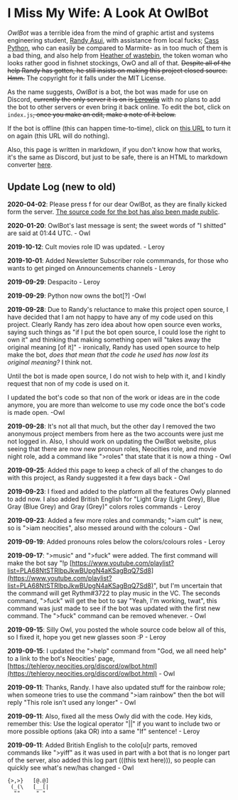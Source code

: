 # I Miss My Wife: A Look At OwlBot

_OwlBot_ was a terrible idea from the mind of graphic artist and systems engineering student, [Randy Asui](https://tehleroy.neocities.org/), with assistance from local fucks; [Cass Python](https://neozones.club/~owly/), who can easily be compared to Marmite- as in too much of them is a bad thing, and also help from [Heather of wastebin](https://wastebin.neocities.org/), the token woman who looks rather good in fishnet stockings, OwO and all of that. ~~Despite all of the help Randy has gotten, he still insists on making this project closed source. Hmm.~~ The copyright for it falls under the MIT License.

As the name suggests, _OwlBot_ is a bot, the bot was made for use on Discord, ~~currently the only server it is on is [Lerowlia](https://tehleroy.neocities.org/discord.html)~~ with no plans to add the bot to other servers or even bring it back online. To edit the bot, click on `index.js`~~, once you make an edit, make a note of it below.~~

If the bot is offline (this can happen time-to-time), click on [this URL](https://owlman-bot.glitch.me/) to turn it on again (this URL will do nothing).

Also, this page is written in markdown, if you don't know how that works, it's the same as Discord, but just to be safe, there is an HTML to markdown converter [here](https://www.browserling.com/tools/html-to-markdown).

## Update Log (new to old)

**2020-04-02**: Please press f for our dear OwlBot, as they are finally kicked form the server. [The source code for the bot has also been made public](https://github.com/DynTylluan/OwlBot).

**2020-01-20**: OwlBot's last message is sent; the sweet words of "I shitted" are said at 01:44 UTC. - Owl

**2019-10-12**: Cult movies role ID was updated. - Leroy

**2019-10-01**: Added Newsletter Subscriber role commmands, for those who wants to get pinged on Announcements channels - Leroy

**2019-09-29**: Despacito - Leroy

**2019-09-29**: Python now owns the bot[?] -Owl

**2019-09-28**: Due to Randy's reluctance to make this project open source, I have decided that I am not happy to have any of my code used on this project. Clearly Randy has zero idea about how open source even works, saying such things as "if I put the bot open source, I could lose the right to own it" and thinking that making something open will "takes away the original meaning [of it]" - ironically, Randy has used open source to help make the bot, _does that mean that the code he used has now lost its original meaning?_ I think not.

Until the bot is made open source, I do not wish to help with it, and I kindly request that non of my code is used on it.

I updated the bot's code so that non of the work or ideas are in the code anymore, you are more than welcome to use my code once the bot's code is made open. -Owl

**2019-09-28**: It's not all that much, but the other day I removed the two anonymous project members from here as the two accounts were just me not logged in. Also, I should work on updating the OwlBot website, plus seeing that there are now new pronoun roles, Neocities role, and movie night role, add a command like ">roles" that state that it is now a thing - Owl

**2019-09-25**: Added _this_ page to keep a check of all of the changes to do with this project, as Randy suggested it a few days back - Owl

**2019-09-23**: I fixed and added to the platform all the features Owly planned to add now. I also added British English for "Light Gray (Light Grey), Blue Gray (Blue Grey) and Gray (Grey)" colors roles commands - Leroy

**2019-09-23**: Added a few more roles and commands; ">iam cult" is new, so is ">iam neocities", also messed around with the colours - Owl

**2019-09-19**: Added pronouns roles below the colors/colours roles - Leroy

**2019-09-17**: ">music" and ">fuck" were added. The first command will make the bot say "!p [https://www.youtube.com/playlist?list=PLA68NtSTRIbpJkwBUpgN4aKSagBqQ7Sd8](https://www.youtube.com/playlist?list=PLA68NtSTRIbpJkwBUpgN4aKSagBqQ7Sd8)", but I'm uncertain that the command will get Rythm#3722 to play music in the VC. The seconds command, ">fuck" will get the bot to say "Yeah, I'm working, twat", this command was just made to see if the bot was updated with the first new command. The ">fuck" command can be removed whenever. - Owl

**2019-09-15**: Silly Owl, you posted the whole source code below all of this, so I fixed it, hope you get new glasses soon :P - Leroy

**2019-09-15**: I updated the ">help" command from "God, we all need help" to a link to the bot's Neocities' page, [https://tehleroy.neocities.org/discord/owlbot.html](https://tehleroy.neocities.org/discord/owlbot.html) - Owl

**2019-09-11**: Thanks, Randy. I have also updated stuff for the rainbow role; when someone tries to use the command ">iam rainbow" then the bot will reply "This role isn't used any longer" - Owl

**2019-09-11**: Also, fixed all the mess Owly did with the code. Hey kids, remember this: Use the logical operator "||" if you want to include two or more possible options (aka OR) into a same "If" sentence! - Leroy

**2019-09-11**: Added British English to the colo[u]r parts, removed commands like ">yiff" as it was used in part with a bot that is no longer part of the server, also added this log part (((this text here))), so people can quickly see what's new/has changed - Owl

```
{>,>}   [@.@]
 (_(\   [__[|
  ""     " "
  ```
